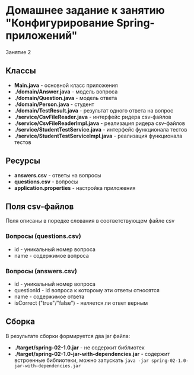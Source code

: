 # Домашнее задание к занятию "Конфигурирование Spring-приложений"

Занятие 2

## Классы

* **Main.java** - основной класс приложения
* **./domain/Answer.java** - модель вопроса
* **./domain/Question.java** - модель ответа
* **./domain/Person.java** - студент
* **./domain/TestResult.java** - результат одного ответа на вопрос  
* **./service/CsvFileReader.java** - интерфейс ридера csv-файлов
* **./service/CsvFileReaderImpl.java** - реализация ридера csv-файлов
* **./service/StudentTestService.java** - интерфейс функционала тестов
* **./service/StudentTestServiceImpl.java** - реализация функционала тестов

## Ресурсы

* **answers.csv** - ответы на вопросы
* **questions.csv** - вопросы
* **application.properties** - настройка приложения

## Поля csv-файлов

Поля описаны в поредке слования в соответствующем файле csv

### Вопросы (questions.csv)

* id - уникальный номер вопроса
* name - содержимое вопроса

### Вопросы (answers.csv)

* id - уникальный номер вопроса
* questionId - id вопроса к которому эти ответы относятся
* name - содержимое ответа
* isCorrect ("true"/"false") - является ли ответ верным

## Сборка

В результате сборки формируется два jar файла:

* **./target/spring-02-1.0.jar** - не содержит библиотек
* **./target/spring-02-1.0-jar-with-dependencies.jar** - содержит встроенные библиотеки, можно запускать `java -jar
 spring-02-1.0-jar-with-dependencies.jar`
  